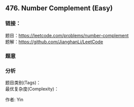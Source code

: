 ## 476. Number Complement (Easy)

### **链接**：
题目：https://leetcode.com/problems/number-complement  
题解：https://github.com/JianghanLi/LeetCode

### **题意**



### **分析**  
题目类别(Tags)：  
最优复杂度(Complexity)：  



作者: Yin
